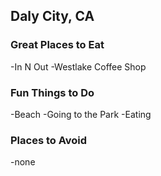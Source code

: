 ## Daly City, CA

### Great Places to Eat
-In N Out
-Westlake Coffee Shop

### Fun Things to Do
-Beach
-Going to the Park
-Eating

### Places to Avoid
-none
